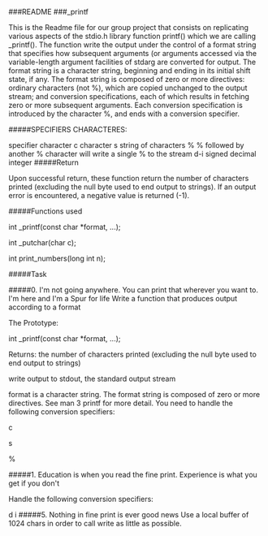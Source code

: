###README ###_printf

This is the Readme file for our group project that consists on replicating various aspects of the stdio.h library function printf() which we are calling _printf(). The function write the output under the control of a format string that specifies how subsequent arguments (or arguments accessed via the variable-length argument facilities of stdarg are converted for output. The format string is a character string, beginning and ending in its initial shift state, if any. The format string is composed of zero or more directives: ordinary characters (not %), which are copied unchanged to the output stream; and conversion specifications, each of which results in fetching zero or more subsequent arguments. Each conversion specification is introduced by the character %, and ends with a conversion specifier.

#####SPECIFIERS CHARACTERES:

specifier	character
c	character
s	string of characters
%	% followed by another % character will write a single % to the stream
d-i	signed decimal integer
#####Return

Upon successful return, these function return the number of characters printed (excluding the null byte used to end output to strings). If an output error is encountered, a negative value is returned (-1).

#####Functions used

int _printf(const char *format, ...);

int _putchar(char c);

int print_numbers(long int n);

#####Task

#####0. I'm not going anywhere. You can print that wherever you want to. I'm here and I'm a Spur for life Write a function that produces output according to a format

The Prototype:

int _printf(const char *format, ...);

Returns: the number of characters printed (excluding the null byte used to end output to strings)

write output to stdout, the standard output stream

format is a character string. The format string is composed of zero or more directives. See man 3 printf for more detail. You need to handle the following conversion specifiers:

c

s

%

#####1. Education is when you read the fine print. Experience is what you get if you don't

Handle the following conversion specifiers:

d
i
#####5. Nothing in fine print is ever good news Use a local buffer of 1024 chars in order to call write as little as possible.
